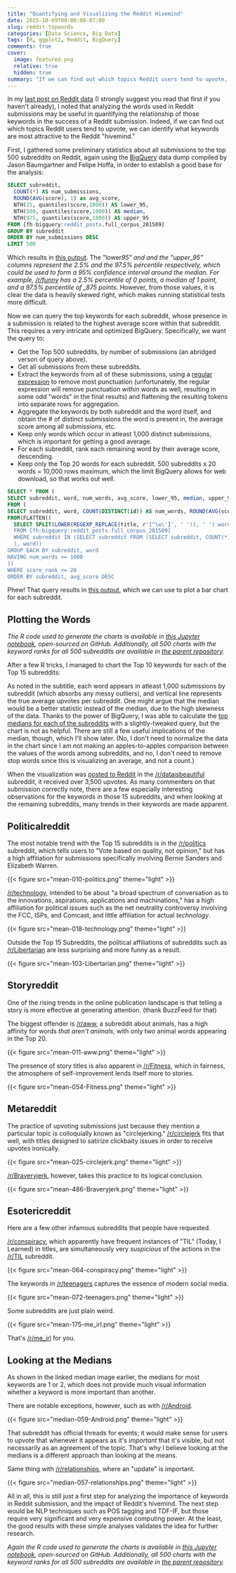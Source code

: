 ```yaml
---
title: "Quantifying and Visualizing the Reddit Hivemind"
date: 2015-10-09T08:00:00-07:00
slug: reddit-topwords
categories: [Data Science, Big Data]
tags: [R, ggplot2, Reddit, BigQuery]
comments: true
cover:
  image: featured.png
  relative: true
  hidden: true
summary: "If we can find out which topics Reddit users tend to upvote, we can identify what keywords are most attractive to the Reddit hivemind."
---
```


In my [last post on Reddit data](http://minimaxir.com/2015/10/reddit-bigquery/) (I strongly suggest you read that first if you haven't already), I noted that analyzing the words used in Reddit submissions may be useful in quantifying the relationship of those keywords in the success of a Reddit submission. Indeed, if we can find out which topics Reddit users tend to upvote, we can identify what keywords are most attractive to the Reddit "hivemind."

First, I gathered some preliminary statistics about all submissions to the top 500 subreddits on Reddit, again using the [BigQuery](https://cloud.google.com/bigquery/) data dump compiled by Jason Baumgartner and Felipe Hoffa, in order to establish a good base for the analysis:

```sql
SELECT subreddit,
  COUNT(*) AS num_submissions,
  ROUND(AVG(score), 1) as avg_score,
  NTH(25, quantiles(score,1000)) AS lower_95,
  NTH(500, quantiles(score,1000)) AS median,
  NTH(975, quantiles(score,1000)) AS upper_95
FROM [fh-bigquery:reddit_posts.full_corpus_201509]
GROUP BY subreddit
ORDER BY num_submissions DESC
LIMIT 500
```

Which results in [this output](https://docs.google.com/spreadsheets/d/1lyEc7-5vkREKBV8fUreyOszICgyA0CqX2YHaK2-4ndo/edit?usp=sharing). The "lower*95" and and the "upper_95" columns represent the 2.5% and the 97.5% percentile respectively, which could be used to form a 95% confidence interval around the median. For example, [/r/funny](http://reddit.com/r/funny) has a 2.5% percentile of 0 points, a median of 1 point, and a 97.5% percentile of \_875 points*. However, from those values, it is clear the data is heavily skewed right, which makes running statistical tests more difficult.

Now we can query the top keywords for each subreddit, whose presence in a submission is related to the highest average score within that subreddit. This requires a very intricate and optimized BigQuery. Specifically, we want the query to:

- Get the Top 500 subreddits, by number of submissions (an abridged verson of query above).
- Get all submissions from these subreddits.
- Extract the keywords from all of these submissions, using a [regular expression](https://en.wikipedia.org/wiki/Regular_expression) to remove most punctuation (unfortunately, the regular expression will remove punctuation _within_ words as well, resulting in some odd "words" in the final results) and flattening the resulting tokens into separate rows for aggregation.
- Aggregate the keywords by both subreddit and the word itself, and obtain the # of distinct submissions the word is present in, the average score among all submissions, etc.
- Keep only words which occur in atleast 1,000 distinct submissions, which is important for getting a good average.
- For each subreddit, rank each remaining word by their average score, descending.
- Keep only the Top 20 words for each subreddit. 500 subreddits x 20 words = 10,000 rows maximum, which the limit BigQuery allows for web download, so that works out well.

```sql
SELECT * FROM (
SELECT subreddit, word, num_words, avg_score, lower_95, median, upper_95, ROW_NUMBER() OVER (PARTITION BY subreddit ORDER BY avg_score DESC) score_rank
FROM (
SELECT subreddit, word, COUNT(DISTINCT(id)) AS num_words, ROUND(AVG(score), 3) AS avg_score, NTH(25, quantiles(score,1000)) AS lower_95, NTH(500, quantiles(score,1000)) AS median, NTH(975, quantiles(score,1000)) AS upper_95
FROM(FLATTEN((
  SELECT SPLIT(LOWER(REGEXP_REPLACE(title, r'[^\w\']', ' ')), ' ') word, subreddit, score, id
  FROM [fh-bigquery:reddit_posts.full_corpus_201509]
  WHERE subreddit IN (SELECT subreddit FROM (SELECT subreddit, COUNT(*) AS c FROM [fh-bigquery:reddit_posts.full_corpus_201509] GROUP BY subreddit ORDER BY c DESC LIMIT 500))
  ), word))
GROUP EACH BY subreddit, word
HAVING num_words >= 1000
))
WHERE score_rank <= 20
ORDER BY subreddit, avg_score DESC
```

Phew! That query results in [this output](https://docs.google.com/spreadsheets/d/1MRfLR_TBO8zveKaifqVXTN0da7tf0FQOr5a2LVkZgkg/edit?usp=sharing), which we can use to plot a bar chart for each subreddit.

## Plotting the Words

_The R code used to generate the charts is available in [this Jupyter notebook](https://github.com/minimaxir/reddit-subreddit-keywords/blob/master/reddit_subreddit_words.ipynb), open-sourced on GitHub. Additionally, all 500 charts with the keyword ranks for all 500 subreddits are available in [the parent repository](https://github.com/minimaxir/reddit-subreddit-keywords/tree/master/subreddit-mean)._

After a few R tricks, I managed to chart the Top 10 keywords for each of the Top 15 subreddits:

As noted in the subtitle, each word appears in atleast 1,000 submissions by subreddit (which absorbs any messy outliers), and vertical line represents the true average upvotes per subreddit. One might argue that the median would be a better statistic instead of the median, due to the high skewness of the data. Thanks to the power of BigQuery, I was able to calculate the [top medians for each of the subreddits](http://i.imgur.com/0PBolIq.png) with a slightly-tweaked query, but the chart is not as helpful. There are still a few useful implications of the median, though, which I'll show later. (No, I don't need to normalize the data in the chart since I am not making an apples-to-apples comparison between the values of the words among subreddits, and no, I don't need to remove stop words since this is visualizing an average, and not a count.)

When the visualization was [posted to Reddit](https://www.reddit.com/r/dataisbeautiful/comments/3nz3zz/average_number_of_upvotes_for_reddit_submissions/) in the [/r/dataisbeautiful](https://www.reddit.com/r/dataisbeautiful/) subreddit, it received over 3,500 upvotes. As many commenters on that submission correctly note, there are a few especially interesting observations for the keywords in those 15 subreddits, and when looking at the remaining subreddits, many trends in their keywords are made apparent.

## Politicalreddit

The most notable trend with the Top 15 subreddits is in the [/r/politics](https://www.reddit.com/r/politics/) subreddit, which tells users to "Vote based on quality, not opinion," but has a high affiliation for submissions specifically involving Bernie Sanders and Elizabeth Warren.

{{< figure src="mean-010-politics.png" theme="light" >}}

[/r/technology](https://www.reddit.com/r/technology/), intended to be about "a broad spectrum of conversation as to the innovations, aspirations, applications and machinations," has a high affiliation for political issues such as the net neutrality controversy involving the FCC, ISPs, and Comcast, and little affiliation for actual _technology_.

{{< figure src="mean-018-technology.png" theme="light" >}}

Outside the Top 15 Subreddits, the political affiliations of subreddits such as [/r/Libertarian](http://reddit.com/r/Libertarian) are less surprising and more funny as a result.

{{< figure src="mean-103-Libertarian.png" theme="light" >}}

## Storyreddit

One of the rising trends in the online publication landscape is that telling a story is more effective at generating attention. (thank BuzzFeed for that)

The biggest offender is [/r/aww](https://www.reddit.com/r/aww/), a subreddit about animals, has a high affinity for words _that aren't animals_, with only two animal words appearing in the Top 20.

{{< figure src="mean-011-aww.png" theme="light" >}}

The presence of story titles is also apparent in [/r/Fitness](https://www.reddit.com/r/Fitness/), which in fairness, the atmosphere of self-improvement lends itself more to stories.

{{< figure src="mean-054-Fitness.png" theme="light" >}}

## Metareddit

The practice of upvoting submissions just because they mention a particular topic is colloquially known as "circlejerking." [/r/circlejerk](https://www.reddit.com/r/circlejerk/) fits that well, with titles designed to satirize clickbaity issues in order to receive upvotes ironically.

{{< figure src="mean-025-circlejerk.png" theme="light" >}}

[/r/Braveryjerk](https://www.reddit.com/r/Braveryjerk/), however, takes this practice to its logical conclusion.

{{< figure src="mean-486-Braveryjerk.png" theme="light" >}}

## Esotericreddit

Here are a few other infamous subreddits that people have requested.

[/r/conspiracy](https://www.reddit.com/r/conspiracy/), which apparently have frequent instances of "TIL" (Today, I Learned) in titles, are simultaneously very _suspicious_ of the actions in the [/r/TIL](https://www.reddit.com/r/TIL/) subreddit.

{{< figure src="mean-064-conspiracy.png" theme="light" >}}

The keywords in [/r/teenagers](https://www.reddit.com/r/teenagers/) captures the essence of modern social media.

{{< figure src="mean-072-teenagers.png" theme="light" >}}

Some subreddits are just plain weird.

{{< figure src="mean-175-me_irl.png" theme="light" >}}

That's [/r/me_irl](https://www.reddit.com/r/me_irl/) for you.

## Looking at the Medians

As shown in the linked median image earlier, the medians for most keywords are 1 or 2, which does not provide much visual information whether a keyword is more important than another.

There are notable exceptions, however, such as with [/r/Android](https://www.reddit.com/r/Android/).

{{< figure src="median-059-Android.png" theme="light" >}}

That subreddit has official threads for events; it would make sense for users to upvote that whenever it appears as it's _important_ that it's visible, but not necessarily as an agreement of the topic. That's why I believe looking at the medians is a different approach than looking at the means.

Same thing with [/r/relationships](https://www.reddit.com/r/relationships/), where an "update" is important.

{{< figure src="median-057-relationships.png" theme="light" >}}

All in all, this is still just a first step for analyzing the importance of keywords in Reddit submission, and the impact of Reddit's hivemind. The next step would be NLP techniques such as POS tagging and TDF-IF, but those require very significant and very expensive computing power. At the least, the good results with these simple analyses validates the idea for further research.

_Again the R code used to generate the charts is available in [this Jupyter notebook](https://github.com/minimaxir/reddit-subreddit-keywords/blob/master/reddit_subreddit_words.ipynb), open-sourced on GitHub. Additionally, all 500 charts with the keyword ranks for all 500 subreddits are available in [the parent repository](https://github.com/minimaxir/reddit-subreddit-keywords/tree/master/subreddit-mean)._
